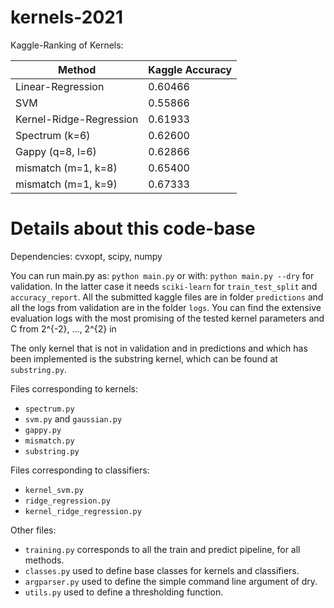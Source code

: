 # kernels-2021
Kaggle-Ranking of Kernels:

| Method  | Kaggle Accuracy |
| ------------- | ------------- |
| Linear-Regression  |  0.60466  |
| SVM  | 0.55866  |
| Kernel-Ridge-Regression | 0.61933 |
| Spectrum (k=6) | 0.62600 |
| Gappy (q=8, l=6) | 0.62866  |
| mismatch (m=1, k=8) | 0.65400 |
| mismatch (m=1, k=9) | 0.67333 |

# Details about this code-base

Dependencies: cvxopt, scipy, numpy

You can run main.py as:
    `python main.py`
or with:
    `python main.py --dry`
for validation. In the latter case it needs `sciki-learn` for `train_test_split` and `accuracy_report`.
All the submitted kaggle files are in folder `predictions` and all the logs from validation are in the folder `logs`.
You can find the extensive evaluation logs with the most promising of the tested kernel parameters and C from 2^{-2}, ..., 2^{2} in 

The only kernel that is not in validation and in predictions and which has been implemented is the substring kernel, which
can be found at `substring.py`.

Files corresponding to kernels:
 - `spectrum.py`
 - `svm.py` and `gaussian.py`
 - `gappy.py`
 - `mismatch.py`
 - `substring.py`

Files corresponding to classifiers:
 - `kernel_svm.py`
 - `ridge_regression.py`
 - `kernel_ridge_regression.py`

Other files:
 - `training.py` corresponds to all the train and predict pipeline, for all methods.
 - `classes.py` used to define base classes for kernels and classifiers.
 - `argparser.py` used to define the simple command line argument of dry.
 - `utils.py` used to define a thresholding function.
